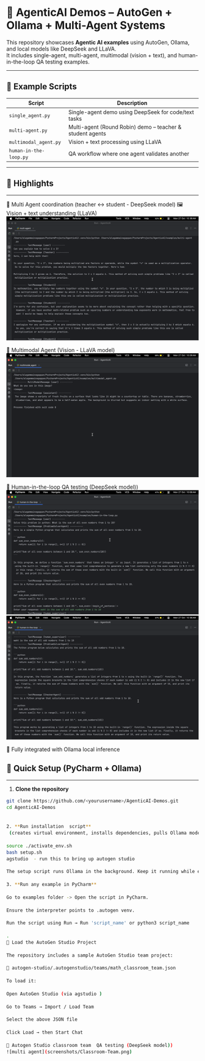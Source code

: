 # 🤖 AgenticAI Demos – AutoGen + Ollama + Multi-Agent Systems

This repository showcases **Agentic AI examples** using AutoGen, Ollama, and local models like DeepSeek and LLaVA.  
It includes single-agent, multi-agent, multimodal (vision + text), and human-in-the-loop QA testing examples.

---

## 🌟 Example Scripts

| Script | Description | 
|--------|-------------|
| `single_agent.py` | Single-agent demo using DeepSeek for code/text tasks |
| `multi-agent.py` | Multi-agent (Round Robin) demo – teacher & student agents |
| `multimodal_agent.py` | Vision + text processing using LLaVA         | 
| `human-in-the-loop.py` | QA workflow where one agent validates another | 


---
##  🧩 Highlights

---
🧠 Multi Agent coordination (teacher ↔ student - DeepSeek model)
🖼 Vision + text understanding (LLaVA)
![multi agent](screenshots/multiagent.png)

💬 Multimodal Agent (Vision - LLaVA model)
![multimodal agent](screenshots/multimodal.png)

🧪 Human-in-the-loop QA testing (DeepSeek model))
![Human In The Loop](screenshots/human1.png)
![Human In The Loop](screenshots/human2.png)


🧰 Fully integrated with Ollama local inference

## 🚀 Quick Setup (PyCharm + Ollama)

---
1. **Clone the repository**

```bash
git clone https://github.com/<yourusername>/AgenticAI-Demos.git
cd AgenticAI-Demos


2. **Run installation  script**
 (creates virtual environment, installs dependencies, pulls Ollama model, starts server)

source ./activate_env.sh
bash setup.sh
agstudio  - run this to bring up autogen studio 

The setup script runs Ollama in the background. Keep it running while executing examples.

3. **Run any example in PyCharm**

Go to examples folder -> Open the script in PyCharm.

Ensure the interpreter points to .autogen venv.

Run the script using Run → Run 'script_name' or python3 script_name

.
🧠 Load the AutoGen Studio Project

The repository includes a sample AutoGen Studio team project:

📂 autogen-studio/.autogenstudio/teams/math_classroom_team.json

To load it:

Open AutoGen Studio (via agstudio )

Go to Teams → Import / Load Team

Select the above JSON file

Click Load → then Start Chat

🧪 Autogen Studio classroom team  QA testing (DeepSeek model))
![multi agent](screenshots/Classroom-Team.png)


